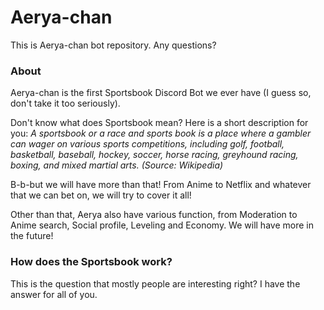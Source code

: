 # Aerya-chan
This is Aerya-chan bot repository. Any questions?

### About
Aerya-chan is the first Sportsbook Discord Bot we ever have (I guess so, don't take it too seriously). 

Don't know what does Sportsbook mean? Here is a short description for you: _A sportsbook or a race and sports book is a place where a gambler can wager on various sports competitions, including golf, football, basketball, baseball, hockey, soccer, horse racing, greyhound racing, boxing, and mixed martial arts. (Source: Wikipedia)_ 

B-b-but we will have more than that! From Anime to Netflix and whatever that we can bet on, we will try to cover it all!

Other than that, Aerya also have various function, from Moderation to Anime search, Social profile, Leveling and Economy. We will have more in the future!

### How does the Sportsbook work?
This is the question that mostly people are interesting right? I have the answer for all of you.


